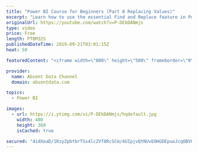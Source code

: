 ```yaml
---
title: "Power BI Course for Beginners (Part 8 Replacing Values)"
excerpt: "Learn how to use the essential Find and Replace feature in Power BI."
originalUrl: https://youtube.com/watch?v=P-DEkDANmjs
type: video
price: Free
length: PT8M32S
publishedDateTime: 2019-09-21T03:01:15Z
heat: 50

featuredContent: "<iframe width=\"800\" height=\"500\" frameborder=\"0\" src=\"https://www.youtube.com/embed/P-DEkDANmjs\" allow=\"accelerometer; autoplay; encrypted-media; gyroscope; picture-in-picture\" allowfullscreen></iframe>"

provider:
  name: Absent Data Channel
  domain: absentdata.com

topics:
  - Power BI

images:
  - url: https://i.ytimg.com/vi/P-DEkDANmjs/hqdefault.jpg
    width: 480
    height: 360
    isCached: true

secured: "4idXeaD/1RzyZpbtbrTSs4lcZVf8RcSCm/4UIpjvQtNUvEOHGDEpuoJcqOBVUHNdE1ju67F6HBkhM0Y7euSg7srjEayehDLg/hkSEny0V88EVNmz57M/zVsCX6bM9JU1V8j+OYBppRuk2AXrMCt3sOvT1XOtWvHOsb9XAGqCdcCXwekp9QfZUNJtKmCy4gOEfujy95+UrQPHRBXmYrYiwdOTn11WdYvCg0dWHDEpZ3SaEW0nLtOzRCnZn8Ds/b1Qoy9zYZtm6J364bua7LlN2rKMzbnFL2+mKFk29fqivWMc+3FB1F4ji2trQF0/72o+BEY3jJDN/EpUDQbLn3zjN+eDRz4f7MEOMj+W4FxgIINiDzw8ZAgh6y6oilTEyjZv84Uwf7+4Jtt3rTnleCsPSovEwJ51vWM/GOaJDnKgGNg=;fX2GPswf+jKJxUU9DZiQ5Q=="
---
```



